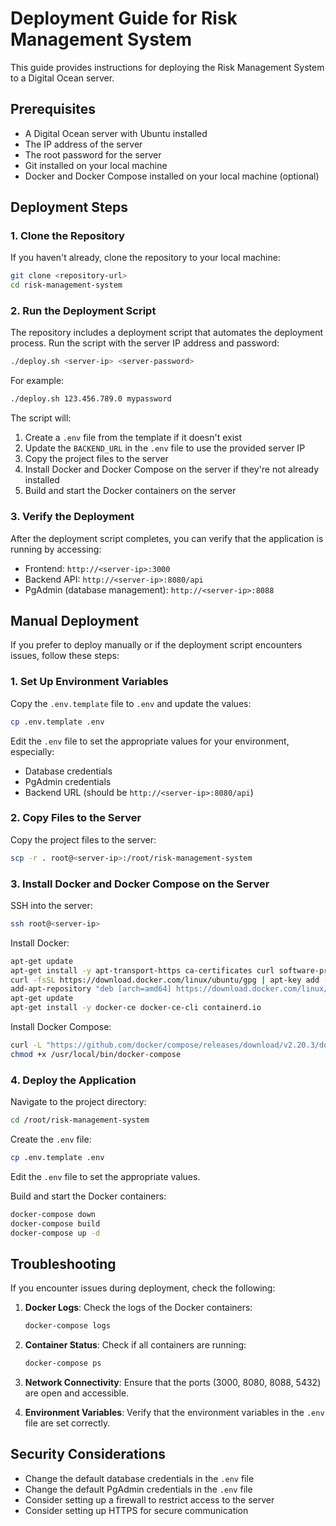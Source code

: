 # Deployment Guide for Risk Management System

This guide provides instructions for deploying the Risk Management System to a Digital Ocean server.

## Prerequisites

- A Digital Ocean server with Ubuntu installed
- The IP address of the server
- The root password for the server
- Git installed on your local machine
- Docker and Docker Compose installed on your local machine (optional)

## Deployment Steps

### 1. Clone the Repository

If you haven't already, clone the repository to your local machine:

```bash
git clone <repository-url>
cd risk-management-system
```

### 2. Run the Deployment Script

The repository includes a deployment script that automates the deployment process. Run the script with the server IP address and password:

```bash
./deploy.sh <server-ip> <server-password>
```

For example:

```bash
./deploy.sh 123.456.789.0 mypassword
```

The script will:
1. Create a `.env` file from the template if it doesn't exist
2. Update the `BACKEND_URL` in the `.env` file to use the provided server IP
3. Copy the project files to the server
4. Install Docker and Docker Compose on the server if they're not already installed
5. Build and start the Docker containers on the server

### 3. Verify the Deployment

After the deployment script completes, you can verify that the application is running by accessing:

- Frontend: `http://<server-ip>:3000`
- Backend API: `http://<server-ip>:8080/api`
- PgAdmin (database management): `http://<server-ip>:8088`

## Manual Deployment

If you prefer to deploy manually or if the deployment script encounters issues, follow these steps:

### 1. Set Up Environment Variables

Copy the `.env.template` file to `.env` and update the values:

```bash
cp .env.template .env
```

Edit the `.env` file to set the appropriate values for your environment, especially:
- Database credentials
- PgAdmin credentials
- Backend URL (should be `http://<server-ip>:8080/api`)

### 2. Copy Files to the Server

Copy the project files to the server:

```bash
scp -r . root@<server-ip>:/root/risk-management-system
```

### 3. Install Docker and Docker Compose on the Server

SSH into the server:

```bash
ssh root@<server-ip>
```

Install Docker:

```bash
apt-get update
apt-get install -y apt-transport-https ca-certificates curl software-properties-common
curl -fsSL https://download.docker.com/linux/ubuntu/gpg | apt-key add -
add-apt-repository "deb [arch=amd64] https://download.docker.com/linux/ubuntu $(lsb_release -cs) stable"
apt-get update
apt-get install -y docker-ce docker-ce-cli containerd.io
```

Install Docker Compose:

```bash
curl -L "https://github.com/docker/compose/releases/download/v2.20.3/docker-compose-$(uname -s)-$(uname -m)" -o /usr/local/bin/docker-compose
chmod +x /usr/local/bin/docker-compose
```

### 4. Deploy the Application

Navigate to the project directory:

```bash
cd /root/risk-management-system
```

Create the `.env` file:

```bash
cp .env.template .env
```

Edit the `.env` file to set the appropriate values.

Build and start the Docker containers:

```bash
docker-compose down
docker-compose build
docker-compose up -d
```

## Troubleshooting

If you encounter issues during deployment, check the following:

1. **Docker Logs**: Check the logs of the Docker containers:
   ```bash
   docker-compose logs
   ```

2. **Container Status**: Check if all containers are running:
   ```bash
   docker-compose ps
   ```

3. **Network Connectivity**: Ensure that the ports (3000, 8080, 8088, 5432) are open and accessible.

4. **Environment Variables**: Verify that the environment variables in the `.env` file are set correctly.

## Security Considerations

- Change the default database credentials in the `.env` file
- Change the default PgAdmin credentials in the `.env` file
- Consider setting up a firewall to restrict access to the server
- Consider setting up HTTPS for secure communication